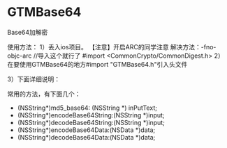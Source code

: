 GTMBase64
=========

Base64加解密

使用方法：
1）丢入ios项目。
【注意】开启ARC的同学注意
解决方法：-fno-objc-arc
//导入这个就行了
#import <CommonCrypto/CommonDigest.h>
2）在要使用GTMBase64的地方#import "GTMBase64.h"引入头文件

3）下面详细说明：

常用的方法，有下面几个：
+ (NSString*)md5_base64: (NSString *) inPutText;
+ (NSString*)encodeBase64String:(NSString *)input;
+ (NSString*)decodeBase64String:(NSString *)input;
+ (NSString*)encodeBase64Data:(NSData *)data;
+ (NSString*)decodeBase64Data:(NSData *)data;
